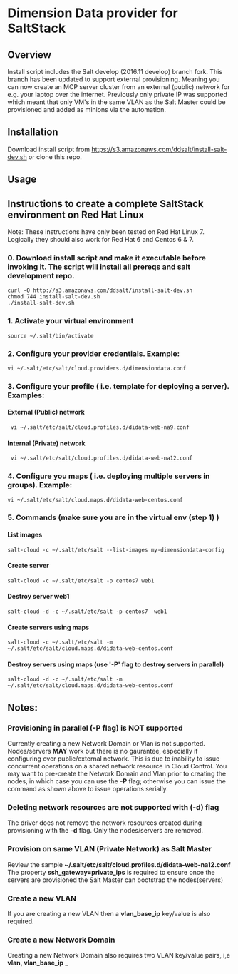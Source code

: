 # Dimension Data provider for SaltStack

## Overview
Install script includes the Salt develop (2016.11 develop) branch fork. 
This branch has been updated to support external provisioning. Meaning you can now create an MCP server cluster from an external (public) network for e.g. your laptop over the internet. Previously only private IP was supported which meant that only VM's in the same VLAN as the Salt Master could be provisioned and added as minions via the automation. 

## Installation
Download install script from https://s3.amazonaws.com/ddsalt/install-salt-dev.sh  or clone this repo.

## Usage

## Instructions to create a complete SaltStack environment on Red Hat Linux

Note:  These instructions have only been tested on Red Hat Linux 7.  Logically they should also work for Red Hat 6 and Centos 6 & 7.

### 0. Download install script and make it executable before invoking it. The script will install all prereqs and salt development repo.

	curl -O http://s3.amazonaws.com/ddsalt/install-salt-dev.sh
	chmod 744 install-salt-dev.sh
	./install-salt-dev.sh
	 
### 1. Activate your virtual environment

	source ~/.salt/bin/activate
	
### 2. Configure your provider credentials. Example:

	vi ~/.salt/etc/salt/cloud.providers.d/dimensiondata.conf
	
### 3. Configure your profile ( i.e. template for deploying a server). Examples:

  #### External (Public) network       
 	 vi ~/.salt/etc/salt/cloud.profiles.d/didata-web-na9.conf
	
  #### Internal (Private) network       
 	 vi ~/.salt/etc/salt/cloud.profiles.d/didata-web-na12.conf
 	
### 4. Configure you maps ( i.e. deploying multiple servers in groups). Example:
 
    vi ~/.salt/etc/salt/cloud.maps.d/didata-web-centos.conf
    
    
### 5. Commands (make sure you are in the virtual env (step 1) )

####  List images

	salt-cloud -c ~/.salt/etc/salt --list-images my-dimensiondata-config
	
####  Create server

    salt-cloud -c ~/.salt/etc/salt -p centos7 web1
    
####  Destroy server web1

    salt-cloud -d -c ~/.salt/etc/salt -p centos7  web1
    
####  Create servers using maps 

	salt-cloud -c ~/.salt/etc/salt -m ~/.salt/etc/salt/cloud.maps.d/didata-web-centos.conf
	
####  Destroy servers using maps (use '-P' flag to destroy servers in parallel)

	salt-cloud -d -c ~/.salt/etc/salt -m ~/.salt/etc/salt/cloud.maps.d/didata-web-centos.conf


## Notes:

### Provisioning in parallel (-P flag) is NOT supported
Currently creating a new Network Domain or Vlan is not supported. Nodes/servers **MAY** work but there is no gaurantee, especially if configuring over public/external network. This is due to inability to issue concurrent operations on a shared network resource in Cloud Control.  You may want to pre-create the Network Domain and Vlan prior to creating the nodes, in which case you can use the **-P** flag; otherwise you can issue the command as shown above to issue operations serially.

### Deleting network resources are not supported with (-d) flag
The driver does not remove the network resources created during provisioning with the **-d** flag.  Only the nodes/servers are removed.

### Provision on same VLAN (Private Network) as Salt Master
Review the sample 
 **~/.salt/etc/salt/cloud.profiles.d/didata-web-na12.conf**
The property **ssh_gateway=private_ips** is required to ensure once the servers are provisioned the Salt Master can bootstrap the nodes(servers)

### Create a new VLAN
If you are creating a new VLAN then a **vlan_base_ip** key/value is also required.

### Create a new Network Domain 
Creating a new Network Domain also requires two VLAN key/value pairs, i,e  **vlan, vlan_base_ip**
_
